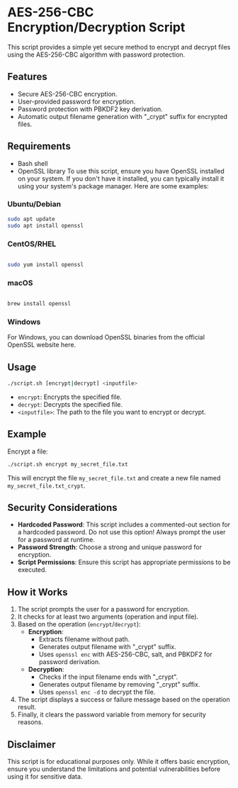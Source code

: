 # AES-256-CBC Encryption/Decryption Script

This script provides a simple yet secure method to encrypt and decrypt files using the AES-256-CBC algorithm with password protection.

## Features

- Secure AES-256-CBC encryption.
- User-provided password for encryption.
- Password protection with PBKDF2 key derivation.
- Automatic output filename generation with "_crypt" suffix for encrypted files.

## Requirements

- Bash shell
- OpenSSL library
To use this script, ensure you have OpenSSL installed on your system. If you don't have it installed, you can typically install it using your system's package manager. Here are some examples:

### Ubuntu/Debian

```bash
sudo apt update
sudo apt install openssl
```
### CentOS/RHEL

```bash

sudo yum install openssl
```
### macOS

```bash

brew install openssl
```
### Windows

For Windows, you can download OpenSSL binaries from the official OpenSSL website here.



## Usage

```bash
./script.sh [encrypt|decrypt] <inputfile>
```

- `encrypt`: Encrypts the specified file.
- `decrypt`: Decrypts the specified file.
- `<inputfile>`: The path to the file you want to encrypt or decrypt.

## Example

Encrypt a file:

```bash
./script.sh encrypt my_secret_file.txt
```

This will encrypt the file `my_secret_file.txt` and create a new file named `my_secret_file.txt_crypt`.

## Security Considerations

- **Hardcoded Password**: This script includes a commented-out section for a hardcoded password. Do not use this option! Always prompt the user for a password at runtime.
- **Password Strength**: Choose a strong and unique password for encryption.
- **Script Permissions**: Ensure this script has appropriate permissions to be executed.

## How it Works

1. The script prompts the user for a password for encryption.
2. It checks for at least two arguments (operation and input file).
3. Based on the operation (`encrypt`/`decrypt`):
   - **Encryption**:
     - Extracts filename without path.
     - Generates output filename with "_crypt" suffix.
     - Uses `openssl enc` with AES-256-CBC, salt, and PBKDF2 for password derivation.
   - **Decryption**:
     - Checks if the input filename ends with "_crypt".
     - Generates output filename by removing "_crypt" suffix.
     - Uses `openssl enc -d` to decrypt the file.
4. The script displays a success or failure message based on the operation result.
5. Finally, it clears the password variable from memory for security reasons.

## Disclaimer

This script is for educational purposes only. While it offers basic encryption, ensure you understand the limitations and potential vulnerabilities before using it for sensitive data.


